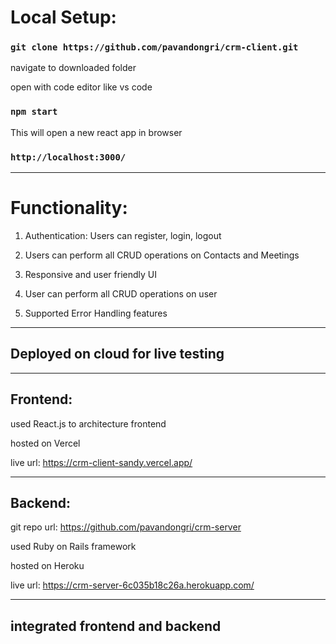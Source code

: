 # Local Setup:

### `git clone https://github.com/pavandongri/crm-client.git`

navigate to downloaded folder

open with code editor like vs code

### `npm start`

This will open a new react app in browser

### `http://localhost:3000/`

_________________________________________________________________

# Functionality:

1) Authentication: Users can register, login, logout

2) Users can perform all CRUD operations on Contacts and Meetings

3) Responsive and user friendly UI

4) User can perform all CRUD operations on user

5) Supported Error Handling features

_________________________________________________________________

## Deployed on cloud for live testing
_________________________________________________________________

## Frontend: 

used React.js to architecture frontend

hosted on Vercel

live url: https://crm-client-sandy.vercel.app/

_________________________________________________________________

## Backend:

git repo url: https://github.com/pavandongri/crm-server

used Ruby on Rails framework

hosted on Heroku 

live url: https://crm-server-6c035b18c26a.herokuapp.com/

_________________________________________________________________

## integrated frontend and backend 
